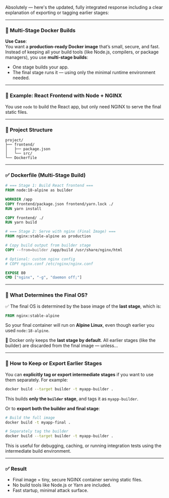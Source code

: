 Absolutely — here's the updated, fully integrated response including a clear explanation of exporting or tagging earlier stages:

---

### 🐳 Multi-Stage Docker Builds

**Use Case**:  
You want a **production-ready Docker image** that’s small, secure, and fast. Instead of keeping all your build tools (like Node.js, compilers, or package managers), you use **multi-stage builds**:

- One stage builds your app.
- The final stage runs it — using only the minimal runtime environment needed.

---

### 🧠 Example: React Frontend with Node + NGINX

You use `node` to build the React app, but only need NGINX to serve the final static files.

---

### 📁 Project Structure

```
project/
├── frontend/
│   ├── package.json
│   └── src/
└── Dockerfile
```

---

### ✅ Dockerfile (Multi-Stage Build)

```dockerfile
# === Stage 1: Build React frontend ===
FROM node:18-alpine as builder

WORKDIR /app
COPY frontend/package.json frontend/yarn.lock ./
RUN yarn install

COPY frontend/ ./
RUN yarn build

# === Stage 2: Serve with nginx (Final Image) ===
FROM nginx:stable-alpine as production

# Copy build output from builder stage
COPY --from=builder /app/build /usr/share/nginx/html

# Optional: custom nginx config
# COPY nginx.conf /etc/nginx/nginx.conf

EXPOSE 80
CMD ["nginx", "-g", "daemon off;"]
```

---

### 🧾 What Determines the Final OS?

✅ The final OS is determined by the base image of the **last stage**, which is:

```dockerfile
FROM nginx:stable-alpine
```

So your final container will run on **Alpine Linux**, even though earlier you used `node:18-alpine`.

🧠 Docker only keeps the **last stage by default**. All earlier stages (like the builder) are discarded from the final image — unless...

---

### 🔄 How to Keep or Export Earlier Stages

You can **explicitly tag or export intermediate stages** if you want to use them separately. For example:

```bash
docker build --target builder -t myapp-builder .
```

This builds **only the `builder` stage**, and tags it as `myapp-builder`.

Or to **export both the builder and final stage**:

```bash
# Build the full image
docker build -t myapp-final .

# Separately tag the builder
docker build --target builder -t myapp-builder .
```

This is useful for debugging, caching, or running integration tests using the intermediate build environment.

---
### ✅ Result

- Final image = tiny, secure NGINX container serving static files.
- No build tools like Node.js or Yarn are included.
- Fast startup, minimal attack surface.